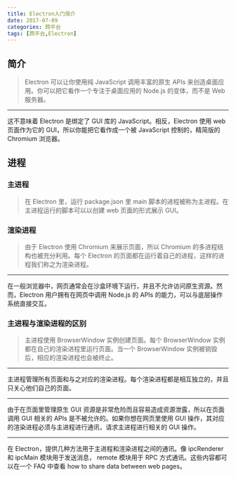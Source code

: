 ```yaml
---
title: Electron入门简介
date: 2017-07-09
categories: 跨平台
tags: [跨平台,Electron]
---
```

## 简介
>Electron 可以让你使用纯 JavaScript 调用丰富的原生 APIs 来创造桌面应用。你可以把它看作一个专注于桌面应用的 Node.js 的变体，而不是 Web 服务器。    
***
这不意味着 Electron 是绑定了 GUI 库的 JavaScript。相反，Electron 使用 web 页面作为它的 GUI，所以你能把它看作成一个被 JavaScript 控制的，精简版的 Chromium 浏览器。

## 进程
### 主进程
>在 Electron 里，运行 package.json 里 main 脚本的进程被称为主进程。在主进程运行的脚本可以以创建 web 页面的形式展示 GUI。

### 渲染进程
>由于 Electron 使用 Chromium 来展示页面，所以 Chromium 的多进程结构也被充分利用。每个 Electron 的页面都在运行着自己的进程，这样的进程我们称之为渲染进程。
***
在一般浏览器中，网页通常会在沙盒环境下运行，并且不允许访问原生资源。然而，Electron 用户拥有在网页中调用 Node.js 的 APIs 的能力，可以与底层操作系统直接交互。

### 主进程与渲染进程的区别
>主进程使用 BrowserWindow 实例创建页面。每个 BrowserWindow 实例都在自己的渲染进程里运行页面。当一个 BrowserWindow 实例被销毁后，相应的渲染进程也会被终止。
***
主进程管理所有页面和与之对应的渲染进程。每个渲染进程都是相互独立的，并且只关心他们自己的页面。
***
由于在页面里管理原生 GUI 资源是非常危险而且容易造成资源泄露，所以在页面调用 GUI 相关的 APIs 是不被允许的。如果你想在网页里使用 GUI 操作，其对应的渲染进程必须与主进程进行通讯，请求主进程进行相关的 GUI 操作。
***
在 Electron，提供几种方法用于主进程和渲染进程之间的通讯。像 ipcRenderer 和 ipcMain 模块用于发送消息， remote 模块用于 RPC 方式通讯。这些内容都可以在一个 FAQ 中查看 how to share data between web pages。
